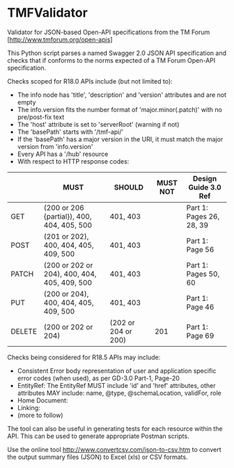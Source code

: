 # TMFValidator

Validator for JSON-based Open-API specifications from the TM Forum [http://www.tmforum.org/open-apis]

This Python script parses a named Swagger 2.0 JSON API specification and checks that if conforms to the norms expected of a TM Forum Open-API specification.

Checks scoped for R18.0 APIs include (but not limited to):
* The info node has 'title', 'description' and 'version' attributes and are not empty
* The info.version fits the number format of 'major.minor(.patch)' with no pre/post-fix text
* The 'host' attribute is set to 'serverRoot' (warning if not)
* The 'basePath' starts with '/tmf-api/'
* If the 'basePath' has a major version in the URI, it must match the major version from 'info.version'
* Every API has a '/hub' resource
* With respect to HTTP response codes:

|        | MUST                                         | SHOULD              | MUST NOT | Design Guide 3.0 Ref     |
|--------|----------------------------------------------|---------------------|----------|--------------------------|
| GET    |  (200 or 206 {partial}), 400, 404, 405, 500  |       401, 403      |          | Part 1: Pages 26, 28, 39 |
| POST   |     (201 or 202), 400, 404, 405, 409, 500    |       401, 403      |          | Part 1: Page 56          |
| PATCH  | (200 or 202 or 204), 400, 404, 405, 409, 500 |       401, 403      |          | Part 1: Pages 50, 60     |
| PUT    | (200 or 204), 400, 404, 405, 409, 500        |       401, 403      |          | Part 1: Page 46          |
| DELETE | (200 or 202 or 204)                          | (202 or 204 or 200) |    201   | Part 1: Page 69          |

Checks being considered for R18.5 APIs may include:
* Consistent Error body representation of user and application specific error codes (when used), as per GD-3.0 Part-1, Page-20
* EntityRef: The EntityRef MUST include 'id' and 'href' attributes, other attributes MAY include: name, @type, @schemaLocation, validFor, role
* Home Document: 
* Linking: 
* (more to follow)


The tool can also be useful in generating tests for each resource within the API. This can be used to generate appropriate Postman scripts.

Use the online tool http://www.convertcsv.com/json-to-csv.htm to convert the output summary files (JSON) to Excel (xls) or CSV formats.

